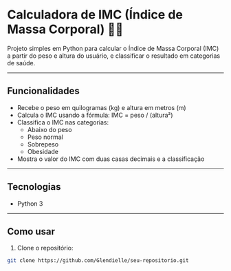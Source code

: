 # Calculadora de IMC (Índice de Massa Corporal) 🏋️‍♀️

Projeto simples em Python para calcular o Índice de Massa Corporal (IMC) a partir do peso e altura do usuário, e classificar o resultado em categorias de saúde.

---

## Funcionalidades

- Recebe o peso em quilogramas (kg) e altura em metros (m)
- Calcula o IMC usando a fórmula: IMC = peso / (altura²)
- Classifica o IMC nas categorias:
  - Abaixo do peso
  - Peso normal
  - Sobrepeso
  - Obesidade
- Mostra o valor do IMC com duas casas decimais e a classificação

---

## Tecnologias

- Python 3

---

## Como usar

1. Clone o repositório:  
```bash
git clone https://github.com/Glendielle/seu-repositorio.git
